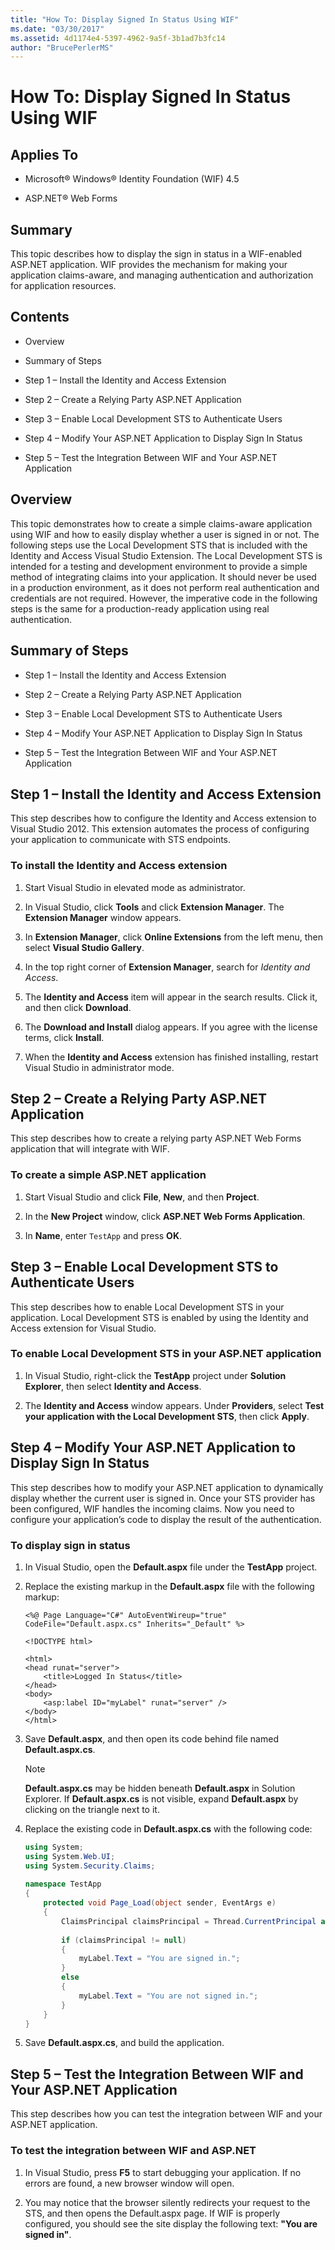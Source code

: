 ```yaml
---
title: "How To: Display Signed In Status Using WIF"
ms.date: "03/30/2017"
ms.assetid: 4d1174e4-5397-4962-9a5f-3b1ad7b3fc14
author: "BrucePerlerMS"
---
```

# How To: Display Signed In Status Using WIF
## Applies To  
  
- Microsoft® Windows® Identity Foundation (WIF) 4.5  
  
- ASP.NET® Web Forms  
  
## Summary  
 This topic describes how to display the sign in status in a WIF-enabled ASP.NET application. WIF provides the mechanism for making your application claims-aware, and managing authentication and authorization for application resources.  
  
## Contents  
  
- Overview  
  
- Summary of Steps  
  
- Step 1 – Install the Identity and Access Extension  
  
- Step 2 – Create a Relying Party ASP.NET Application  
  
- Step 3 – Enable Local Development STS to Authenticate Users  
  
- Step 4 – Modify Your ASP.NET Application to Display Sign In Status  
  
- Step 5 – Test the Integration Between WIF and Your ASP.NET Application  
  
## Overview  
 This topic demonstrates how to create a simple claims-aware application using WIF and how to easily display whether a user is signed in or not. The following steps use the Local Development STS that is included with the Identity and Access Visual Studio Extension. The Local Development STS is intended for a testing and development environment to provide a simple method of integrating claims into your application. It should never be used in a production environment, as it does not perform real authentication and credentials are not required. However, the imperative code in the following steps is the same for a production-ready application using real authentication.  
  
## Summary of Steps  
  
- Step 1 – Install the Identity and Access Extension  
  
- Step 2 – Create a Relying Party ASP.NET Application  
  
- Step 3 – Enable Local Development STS to Authenticate Users  
  
- Step 4 – Modify Your ASP.NET Application to Display Sign In Status  
  
- Step 5 – Test the Integration Between WIF and Your ASP.NET Application  
  
## Step 1 – Install the Identity and Access Extension  
 This step describes how to configure the Identity and Access extension to Visual Studio 2012. This extension automates the process of configuring your application to communicate with STS endpoints.  
  
### To install the Identity and Access extension  
  
1. Start Visual Studio in elevated mode as administrator.  
  
2. In Visual Studio, click **Tools** and click **Extension Manager**. The **Extension Manager** window appears.  
  
3. In **Extension Manager**, click **Online Extensions** from the left menu, then select **Visual Studio Gallery**.  
  
4. In the top right corner of **Extension Manager**, search for *Identity and Access*.  
  
5. The **Identity and Access** item will appear in the search results. Click it, and then click **Download**.  
  
6. The **Download and Install** dialog appears. If you agree with the license terms, click **Install**.  
  
7. When the **Identity and Access** extension has finished installing, restart Visual Studio in administrator mode.  
  
## Step 2 – Create a Relying Party ASP.NET Application  
 This step describes how to create a relying party ASP.NET Web Forms application that will integrate with WIF.  
  
### To create a simple ASP.NET application  
  
1. Start Visual Studio and click **File**, **New**, and then **Project**.  
  
2. In the **New Project** window, click **ASP.NET Web Forms Application**.  
  
3. In **Name**, enter `TestApp` and press **OK**.  
  
## Step 3 – Enable Local Development STS to Authenticate Users  
 This step describes how to enable Local Development STS in your application. Local Development STS is enabled by using the Identity and Access extension for Visual Studio.  
  
### To enable Local Development STS in your ASP.NET application  
  
1. In Visual Studio, right-click the **TestApp** project under **Solution Explorer**, then select **Identity and Access**.  
  
2. The **Identity and Access** window appears. Under **Providers**, select **Test your application with the Local Development STS**, then click **Apply**.  
  
## Step 4 – Modify Your ASP.NET Application to Display Sign In Status  
 This step describes how to modify your ASP.NET application to dynamically display whether the current user is signed in. Once your STS provider has been configured, WIF handles the incoming claims. Now you need to configure your application’s code to display the result of the authentication.  
  
### To display sign in status  
  
1. In Visual Studio, open the **Default.aspx** file under the **TestApp** project.  
  
2. Replace the existing markup in the **Default.aspx** file with the following markup:  
  
    ```aspx-csharp  
    <%@ Page Language="C#" AutoEventWireup="true" CodeFile="Default.aspx.cs" Inherits="_Default" %>  
  
    <!DOCTYPE html>  
  
    <html>  
    <head runat="server">  
        <title>Logged In Status</title>  
    </head>  
    <body>  
        <asp:label ID="myLabel" runat="server" />  
    </body>  
    </html>  
    ```  
  
3. Save **Default.aspx**, and then open its code behind file named **Default.aspx.cs**.  
  
    > [!NOTE]
    > **Default.aspx.cs** may be hidden beneath **Default.aspx** in Solution Explorer. If **Default.aspx.cs** is not visible, expand **Default.aspx** by clicking on the triangle next to it.  
  
4. Replace the existing code in **Default.aspx.cs** with the following code:  
  
    ```csharp  
    using System;  
    using System.Web.UI;  
    using System.Security.Claims;  
  
    namespace TestApp  
    {  
        protected void Page_Load(object sender, EventArgs e)  
        {  
            ClaimsPrincipal claimsPrincipal = Thread.CurrentPrincipal as ClaimsPrincipal;  
  
            if (claimsPrincipal != null)  
            {  
                myLabel.Text = "You are signed in.";  
            }  
            else  
            {  
                myLabel.Text = "You are not signed in.";  
            }  
        }  
    }  
    ```  
  
5. Save **Default.aspx.cs**, and build the application.  
  
## Step 5 – Test the Integration Between WIF and Your ASP.NET Application  
 This step describes how you can test the integration between WIF and your ASP.NET application.  
  
### To test the integration between WIF and ASP.NET  
  
1. In Visual Studio, press **F5** to start debugging your application. If no errors are found, a new browser window will open.  
  
2. You may notice that the browser silently redirects your request to the STS, and then opens the Default.aspx page. If WIF is properly configured, you should see the site display the following text: **"You are signed in"**.
